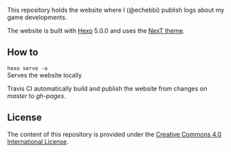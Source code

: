 This repository holds the website where I (@echebbi) publish logs about my game developments.

The website is built with [Hexo](https://hexo.io) 5.0.0 and uses the [NexT theme](https://github.com/theme-next/hexo-theme-next).

## How to

`hexo serve -o`  
Serves the website locally

Travis CI automatically build and publish the website from changes on _master_ to _gh-pages_.

## License

The content of this repository is provided under the [Creative Commons 4.0 International License](https://creativecommons.org/licenses/by/4.0/deed.en).